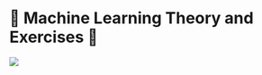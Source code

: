 # :robot: Machine Learning Theory and Exercises 🦾

 <img src="https://media.tenor.com/XXSfP1MK-OMAAAAd/terminator-artificial-intelligence.gif" />
